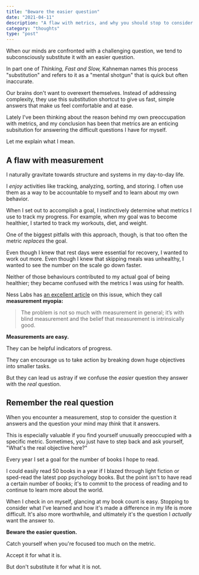 ```yaml
---
title: "Beware the easier question"
date: "2021-04-11"
description: "A flaw with metrics, and why you should stop to consider the answer you really want."
category: "thoughts"
type: "post"
---
```


When our minds are confronted with a challenging question, we tend to subconsciously substitute it with an easier question.

In part one of _Thinking, Fast and Slow,_ Kahneman names this process "substitution" and refers to it as a "mental shotgun" that is quick but often inaccurate.

Our brains don't want to overexert themselves. Instead of addressing complexity, they use this substitution shortcut to give us fast, simple answers that make us feel comfortable and at ease.

Lately I've been thinking about the reason behind my own preoccupation with metrics, and my conclusion has been that metrics are an enticing subsitution for answering the difficult questions I have for myself.

Let me explain what I mean.

## A flaw with measurement

I naturally gravitate towards structure and systems in my day-to-day life.

I _enjoy_ activities like tracking, analyzing, sorting, and storing. I often use them as a way to be accountable to myself and to learn about my own behavior.

When I set out to accomplish a goal, I instinctively determine what metrics I use to track my progress. For example, when my goal was to become healthier, I started to track my workouts, diet, and weight.

One of the biggest pitfalls with this approach, though, is that too often the metric _replaces_ the goal.

Even though I knew that rest days were essential for recovery, I wanted to work out more. Even though I knew that skipping meals was unhealthy, I wanted to see the number on the scale go down faster.

Neither of those behaviours contributed to my actual goal of being healthier; they became confused with the metrics I was using for health.

Ness Labs has [an excellent article](https://nesslabs.com/what-gets-measured-gets-managed) on this issue, which they call **measurement myopia:**

> The problem is not so much with measurement in general; it’s with blind measurement and the belief that measurement is intrinsically good.

**Measurements are easy.**

They can be helpful indicators of progress.

They can encourage us to take action by breaking down huge objectives into smaller tasks.

But they can lead us astray if we confuse the _easier_ question they answer with the _real_ question.

## Remember the real question

When you encounter a measurement, stop to consider the question it answers and the question your mind may _think_ that it answers.

This is especially valuable if you find yourself unusually preoccupied with a specific metric. Sometimes, you just have to step back and ask yourself, "What's the real objective here?"

Every year I set a goal for the number of books I hope to read.

I could easily read 50 books in a year if I blazed through light fiction or sped-read the latest pop psychology books. But the point isn't to have read a certain number of books; it's to commit to the process of reading and to continue to learn more about the world.

When I check in on myself, glancing at my book count is easy. Stopping to consider what I've learned and how it's made a difference in my life is more difficult. It's also more worthwhile, and ultimately it's the question I _actually_ want the answer to.

**Beware the easier question.**

Catch yourself when you're focused too much on the metric.

Accept it for what it is.

But don't substitute it for what it is not.
